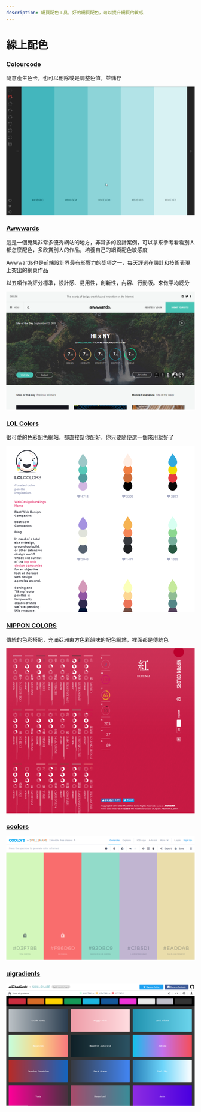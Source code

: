 ```yaml
---
description: 網頁配色工具，好的網頁配色，可以提升網頁的質感
---
```


# 線上配色

### [Colourcode](https://colourco.de/)

隨意產生色卡，也可以刪除或是調整色值，並儲存

![&#x6ED1;&#x9F20;&#x96A8;&#x610F;&#x6ED1;&#x52D5;&#x6703;&#x96A8;&#x6A5F;&#x7522;&#x751F;&#x914D;&#x8272;](../.gitbook/assets/tu-pian-7.jpg)

### [Awwwards](https://www.awwwards.com/)

這是一個蒐集非常多優秀網站的地方，非常多的設計案例，可以拿來參考看看別人都怎麼配色，多欣賞別人的作品，培養自己的網頁配色敏感度

Awwwards也是前端設計界最有影響力的獎項之一，每天評選在設計和技術表現上突出的網頁作品

以五項作為評分標準，設計感、易用性，創新性，內容、行動版。來做平均總分

![](../.gitbook/assets/image%20%2812%29.png)

###  [LOL Colors](https://www.webdesignrankings.com/resources/lolcolors/)

很可愛的色彩配色網站，都直接幫你配好，你只要隨便選一個來用就好了

![](../.gitbook/assets/image%20%282%29.png)

###   [NIPPON COLORS](http://nipponcolors.com/)

傳統的色彩搭配，充滿亞洲東方色彩韻味的配色網站，裡面都是傳統色

![](../.gitbook/assets/image%20%287%29.png)

### [coolors](https://coolors.co/)

![](../.gitbook/assets/image%20%288%29.png)

### [uigradients](https://uigradients.com/#Ali)

![](../.gitbook/assets/image%20%2817%29.png)

